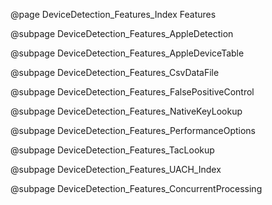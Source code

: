 @page DeviceDetection_Features_Index Features

@subpage DeviceDetection_Features_AppleDetection

@subpage DeviceDetection_Features_AppleDeviceTable

@subpage DeviceDetection_Features_CsvDataFile

@subpage DeviceDetection_Features_FalsePositiveControl

@subpage DeviceDetection_Features_NativeKeyLookup

@subpage DeviceDetection_Features_PerformanceOptions

@subpage DeviceDetection_Features_TacLookup

@subpage DeviceDetection_Features_UACH_Index

@subpage DeviceDetection_Features_ConcurrentProcessing